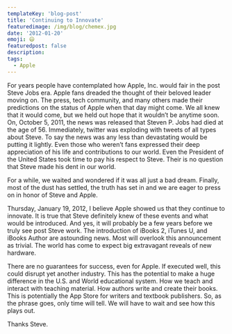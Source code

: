 ```yaml
---
templateKey: 'blog-post'
title: 'Continuing to Innovate'
featuredimage: /img/blog/chemex.jpg
date: '2012-01-20'
emoji: 😃
featuredpost: false
description:
tags:
  - Apple
---
```


For years people have contemplated how Apple, Inc. would fair in the post Steve Jobs era. Apple fans dreaded the thought of their beloved leader moving on. The press, tech community, and many others made their predictions on the status of Apple when that day might come. We all knew that it would come, but we held out hope that it wouldn’t be anytime soon.
On, October 5, 2011, the news was released that Steven P. Jobs had died at the age of 56. Immediately, twitter was exploding with tweets of all types about Steve. To say the news was any less than devastating would be putting it lightly. Even those who weren’t fans expressed their deep appreciation of his life and contributions to our world. Even the President of the United States took time to pay his respect to Steve. Their is no question that Steve made his dent in our world.

For a while, we waited and wondered if it was all just a bad dream. Finally, most of the dust has settled, the truth has set in and we are eager to press on in honor of Steve and Apple.

Thursday, January 19, 2012, I believe Apple showed us that they continue to innovate. It is true that Steve definitely knew of these events and what would be introduced. And yes, it will probably be a few years before we truly see post Steve work. The introduction of iBooks 2, iTunes U, and iBooks Author are astounding news. Most will overlook this announcement as trivial. The world has come to expect big extravagant reveals of new hardware.

There are no guarantees for success, even for Apple. If executed well, this could disrupt yet another industry. This has the potential to make a huge difference in the U.S. and World educational system. How we teach and interact with teaching material. How authors write and create their books. This is potentially the App Store for writers and textbook publishers.
So, as the phrase goes, only time will tell. We will have to wait and see how this plays out.

Thanks Steve.
